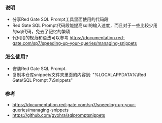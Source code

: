 ### 说明 ###

* 分享Red Gate SQL Prompt工具里面使用的代码段
* Red Gate SQL Prompt代码段能提高sql的输入速度，而且对于一些比较少用的sql代码，免去了记忆的繁琐
* 代码段的规范和语法可以参考 https://documentation.red-gate.com/sp7/speeding-up-your-queries/managing-snippets

### 怎么使用? ###

* 安装Red Gate SQL Prompt. 
* 复制本仓库snippets文件夹里面的内容到: "%LOCALAPPDATA%\Red Gate\SQL Prompt 7\Snippets"


### 参考 ###
* https://documentation.red-gate.com/sp7/speeding-up-your-queries/managing-snippets
* https://github.com/gvohra/sqlpromptsnippets
